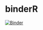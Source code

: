 # binderR

[![Binder](https://mybinder.org/badge_logo.svg)](https://mybinder.org/v2/gh/imchenxi/binderR/HEAD)
